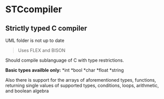 # STCcompiler


## Strictly typed C compiler ## 

UML folder is not up to date

> Uses FLEX and BISON 

Should compile sublanguage of C with type restrictions.

**Basic types availble only:**
  *int
  *bool
  *char
  *float
  *string
  
Also there is support for the arrays of aforementioned types,
functions, returning single values of supported types,
conditions, loops, arithmetic, and boolean algebra
